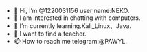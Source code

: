 - 👋 Hi, I’m @1220031156 user name:NEKO.
- 👀 I am interested in chatting with computers.
- 🌱 I’m currently learning.Kali_Linux、Java.
- 💞️ I want to find a teacher.
- 📫 How to reach me telegram:@PAWYL.

<!---
1220031156/1220031156 is a ✨ special ✨ repository because its `README.md` (this file) appears on your GitHub profile.
You can click the Preview link to take a look at your changes.
--->
